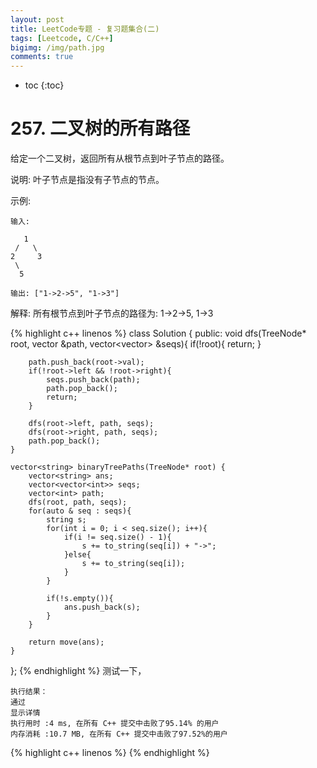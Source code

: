 ```yaml
---
layout: post
title: LeetCode专题 - 复习题集合(二)
tags: [Leetcode, C/C++]
bigimg: /img/path.jpg
comments: true
---
```


* toc
{:toc}

# 257. 二叉树的所有路径

给定一个二叉树，返回所有从根节点到叶子节点的路径。

说明: 叶子节点是指没有子节点的节点。

示例:

```
输入:

   1
 /   \
2     3
 \
  5

输出: ["1->2->5", "1->3"]
```
解释: 所有根节点到叶子节点的路径为: 1->2->5, 1->3

{% highlight c++ linenos %}
class Solution {
public:
    void dfs(TreeNode* root, vector<int> &path, vector<vector<int>> &seqs){
        if(!root){
            return;
        }
        
        path.push_back(root->val);
        if(!root->left && !root->right){
            seqs.push_back(path);
            path.pop_back();
            return;
        }
        
        dfs(root->left, path, seqs);
        dfs(root->right, path, seqs);
        path.pop_back();
    }
    
    vector<string> binaryTreePaths(TreeNode* root) {
        vector<string> ans;
        vector<vector<int>> seqs;
        vector<int> path;
        dfs(root, path, seqs);
        for(auto & seq : seqs){
            string s;
            for(int i = 0; i < seq.size(); i++){
                if(i != seq.size() - 1){
                    s += to_string(seq[i]) + "->";
                }else{
                    s += to_string(seq[i]);
                }
            }
            
            if(!s.empty()){
                ans.push_back(s);
            }
        }
        
        return move(ans);
    }
};
{% endhighlight %}
测试一下，
```
执行结果：
通过
显示详情
执行用时 :4 ms, 在所有 C++ 提交中击败了95.14% 的用户
内存消耗 :10.7 MB, 在所有 C++ 提交中击败了97.52%的用户
```

{% highlight c++ linenos %}
{% endhighlight %}